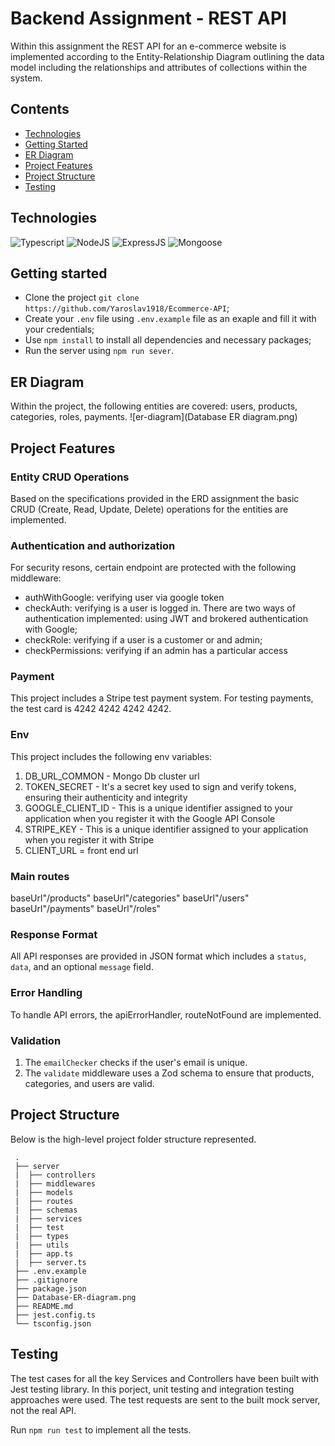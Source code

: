 # Backend Assignment - REST API

Within this assignment the REST API for an e-commerce website is implemented according to the Entity-Relationship Diagram outlining the data model including the relationships and attributes of collections within the system.

## Contents

- [Technologies](#technologies)
- [Getting Started](#getting-started)
- [ER Diagram](#er-diagram)
- [Project Features](#project-features)
- [Project Structure](#project-structure)
- [Testing](#testing)

## Technologies

![Typescript](https://img.shields.io/badge/Typescript-4.9.5-blue)
![NodeJS](https://img.shields.io/badge/NodeJS-20.10.0-purple)
![ExpressJS](https://img.shields.io/badge/ExpressJS-4.18.2-red)
![Mongoose](https://img.shields.io/badge/Momgoose-8.0.0-yellow)

## Getting started

- Clone the project `git clone https://github.com/Yaroslav1918/Ecommerce-API`;
- Create your `.env` file using `.env.example` file as an exaple and fill it with your credentials;
- Use `npm install` to install all dependencies and necessary packages;
- Run the server using `npm run sever`.

## ER Diagram

Within the project, the following entities are covered: users, products, categories, roles, payments.
![er-diagram](Database ER diagram.png)

## Project Features

### Entity CRUD Operations

Based on the specifications provided in the ERD assignment the basic CRUD (Create, Read, Update, Delete) operations for the entities are implemented.

### Authentication and authorization

For security resons, certain endpoint are protected with the following middleware:
- authWithGoogle: verifying  user via google token
- checkAuth: verifying is a user is logged in. There are two ways of authentication implemented: using JWT and brokered authentication with Google;
- checkRole: verifying if a user is a customer or and admin;
- checkPermissions: verifying if an admin has a particular access

### Payment
This project includes a Stripe test payment system. For testing payments, the test card is 4242 4242 4242 4242.

### Env
This project includes the following env variables:
1. DB_URL_COMMON - Mongo Db cluster url 
2. TOKEN_SECRET - It's a secret key used to sign and verify tokens, ensuring their authenticity and integrity
3. GOOGLE_CLIENT_ID - This is a unique identifier assigned to your application when you register it with the Google API Console 
4. STRIPE_KEY - This is a unique identifier assigned to your application when you register it with Stripe
5. CLIENT_URL = front end url


### Main routes
baseUrl"/products"
baseUrl"/categories"
baseUrl"/users"
baseUrl"/payments"
baseUrl"/roles"

### Response Format
All API responses are provided in JSON format which includes a `status`, `data`, and an optional `message` field.

### Error Handling
To handle API errors, the apiErrorHandler, routeNotFound are implemented.

### Validation
1. The `emailChecker` checks if the user's email is unique.
2. The `validate` middleware uses a Zod schema to ensure that products, categories, and users are valid.

## Project Structure

Below is the high-level project folder structure represented.

```
 .
 ├── server
 |  ├── controllers
 |  ├── middlewares
 |  ├── models
 |  ├── routes
 |  ├── schemas
 |  ├── services
 |  ├── test
 |  ├── types
 |  ├── utils
 |  ├── app.ts
 |  ├── server.ts
 ├── .env.example
 ├── .gitignore
 ├── package.json
 ├── Database-ER-diagram.png
 ├── README.md
 ├── jest.config.ts
 └── tsconfig.json
```

## Testing

The test cases for all the key Services and Controllers have been built with Jest testing library. In this porject, unit testing and integration testing approaches were used. The test requests are sent to the built mock server, not the real API.

Run `npm run test` to implement all the tests.
